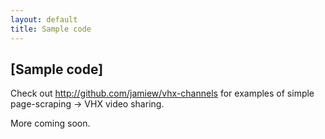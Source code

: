 ```yaml
---
layout: default
title: Sample code
---
```


## [Sample code]

Check out <http://github.com/jamiew/vhx-channels> for examples of simple page-scraping -> VHX video sharing.

More coming soon.